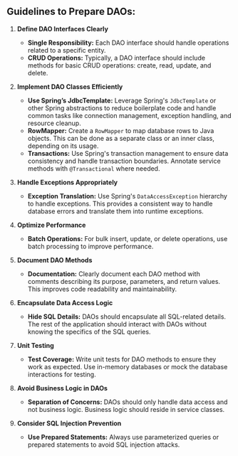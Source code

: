 ## Guidelines to Prepare DAOs:

1. **Define DAO Interfaces Clearly**
   - **Single Responsibility:** Each DAO interface should handle operations related to a specific entity.
   - **CRUD Operations:** Typically, a DAO interface should include methods for basic CRUD operations: create, read, update, and delete.

2. **Implement DAO Classes Efficiently**
   - **Use Spring’s JdbcTemplate:** Leverage Spring's `JdbcTemplate` or other Spring abstractions to reduce boilerplate code and handle common tasks like connection management, exception handling, and resource cleanup.
   - **RowMapper:** Create a `RowMapper` to map database rows to Java objects. This can be done as a separate class or an inner class, depending on its usage.
   - **Transactions:** Use Spring's transaction management to ensure data consistency and handle transaction boundaries. Annotate service methods with `@Transactional` where needed.

3. **Handle Exceptions Appropriately**
   - **Exception Translation:** Use Spring's `DataAccessException` hierarchy to handle exceptions. This provides a consistent way to handle database errors and translate them into runtime exceptions.

4. **Optimize Performance**
   - **Batch Operations:** For bulk insert, update, or delete operations, use batch processing to improve performance.

5. **Document DAO Methods**
   - **Documentation:** Clearly document each DAO method with comments describing its purpose, parameters, and return values. This improves code readability and maintainability.

6. **Encapsulate Data Access Logic**
   - **Hide SQL Details:** DAOs should encapsulate all SQL-related details. The rest of the application should interact with DAOs without knowing the specifics of the SQL queries.

7. **Unit Testing**
   - **Test Coverage:** Write unit tests for DAO methods to ensure they work as expected. Use in-memory databases or mock the database interactions for testing.

8. **Avoid Business Logic in DAOs**
   - **Separation of Concerns:** DAOs should only handle data access and not business logic. Business logic should reside in service classes.

9. **Consider SQL Injection Prevention**
   - **Use Prepared Statements:** Always use parameterized queries or prepared statements to avoid SQL injection attacks.
